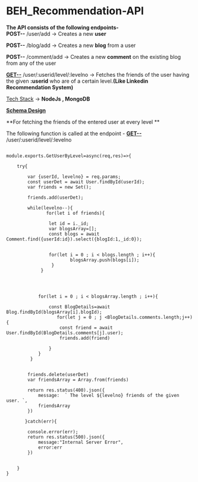 # BEH_Recommendation-API
**The API consists of the following endpoints-**  
**POST--** /user/add -> Creates a new **user**  

**POST--** /blog/add -> Creates a new **blog** from a user  

**POST--** /comment/add -> Creates a new **comment** on the existing blog from any of the user  

<u>**GET--**</u> /user/:userid/level/:levelno -> Fetches the friends of the user having the given **:userid** who are of a certain level.**(Like Linkedin Recommendation System)**

<u>Tech Stack</u>  -> **NodeJs , MongoDB**  


<u>**Schema Design**</u>




**For fetching the friends of the entered user at every level **

The following function is called at the endpoint -   <u>**GET--**</u> /user/:userid/level/:levelno  

```

module.exports.GetUserByLevel=async(req,res)=>{
    
    try{

        var {userId, levelno} = req.params;
        const userDet = await User.findById(userId);
        var friends = new Set();
        
        friends.add(userDet);

        while(levelno--){
               for(let i of friends){
                
                let id = i._id;
                var blogsArray=[];
                const blogs = await Comment.find({userId:id}).select({blogId:1,_id:0});
            
                
                for(let i = 0 ; i < blogs.length ; i++){
                        blogsArray.push(blogs[i]);
                 }
             }

            


            for(let i = 0 ; i < blogsArray.length ; i++){

                const BlogDetails=await Blog.findById(blogsArray[i].blogId);
                   for(let j = 0 ; j <BlogDetails.comments.length;j++){
                    const friend = await User.findById(BlogDetails.comments[j].user);
                    friends.add(friend)
    
                }
            }
         }
       
        
        friends.delete(userDet)
        var friendsArray = Array.from(friends)
        
        return res.status(400).json({
            message:  ` The level ${levelno} friends of the given user. `,
            friendsArray
        })

       }catch(err){

        console.error(err);
        return res.status(500).json({
            message:"Internal Server Error",
            error:err
        })


    }
}

```
